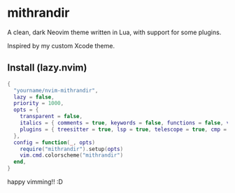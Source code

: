 # mithrandir

A clean, dark Neovim theme written in Lua, with support for some plugins.

Inspired by my custom Xcode theme.

## Install (lazy.nvim)

```lua
{
  "yourname/nvim-mithrandir",
  lazy = false,
  priority = 1000,
  opts = {
    transparent = false,
    italics = { comments = true, keywords = false, functions = false, variables = false },
    plugins = { treesitter = true, lsp = true, telescope = true, cmp = true, gitsigns = true },
  },
  config = function(_, opts)
    require("mithrandir").setup(opts)
    vim.cmd.colorscheme("mithrandir")
  end,
}
```

happy vimming!! :D
